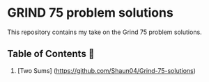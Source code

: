 # GRIND 75 problem solutions

This repository contains my take on the Grind 75 problem solutions.

## Table of Contents :bookmark_tabs:
1. [Two Sums] (https://github.com/Shaun04/Grind-75-solutions)